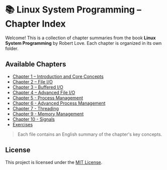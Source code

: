 # 📚 Linux System Programming – Chapter Index

Welcome! This is a collection of chapter summaries from the book **Linux System Programming** by Robert Love. Each chapter is organized in its own folder.

## Available Chapters

- [Chapter 1 – Introduction and Core Concepts](01_Introduction/README.md)
- [Chapter 2 – File I/O](02_FileIO/README.md)
- [Chapter 3 – Buffered I/O](03_BufferedIO/README.md)
- [Chapter 4 – Advanced File I/O](04_AdvancedFileIO/README.md)
- [Chapter 5 - Process Management](05_ProcessManagement/README.md)
- [Chapter 6 - Advanced Process Management](06_AdvancedProcessManagement/README.md)
- [Chapter 7 - Threading](07_Threading/README.md)
- [Chapter 9 - Memory Management](09_MemoryManagement/README.md)
- [Chapter 10 - Signals](10_Signals/README.md)
- [Exercises](exercises/README.md)

> Each file contains an English summary of the chapter's key concepts.

## License

This project is licensed under the [MIT License](./LICENSE).
